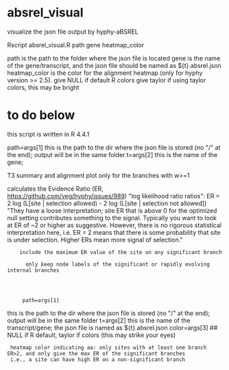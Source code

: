 # absrel_visual
visualize the json file output by hyphy-aBSREL 

Rscript absrel_visual.R path gene heatmap_color

path is the path to the folder where the json file is located
gene is the name of the gene/transcript, and the json file should be named as ${t}.absrel.json 
heatmap_color is the color for the alignment heatmap (only for hyphy version >= 2.5). 
give NULL if default R colors
give taylor if using taylor colors, this may be bright


# to do below
this script is written in R 4.4.1

path=args[1]
this is the path to the dir where the json file is stored (no "/" at the end); output will be in the same folder
t=args[2]
 this is the name of the gene; 


   T3 summary and alignment plot only for the branches with w>=1

  calculates the Evidence Ratio (ER, https://github.com/veg/hyphy/issues/989)
   "log likelihood ratio ratios": ER = 2 log (L[site | selection allowed) - 2 log (L[site | selection not allowed])
   "They have a loose interpretation; site ER that is above 0 for the optimized null setting contributes something to the signal. Typically you want to look at ER of ~2 or higher as suggestive. However, there is no rigorous statistical interpretation here, i.e. ER = 2 means that there is some probability that site is under selection. Higher ERs mean more signal of selection."


        include the maximum ER value of the site on any significant branch

          only keep node labels of the significant or rapidly evolving internal branches




         path=args[1]
 this is the path to the dir where the json file is stored (no "/" at the end); output will be in the same folder
t=args[2]
 this is the name of the transcript/gene; the json file is named as ${t}.absrel.json
color=args[3] ## NULL if R default, taylor if  colors (this may strike your eyes)




     heatmap color indicating aa: only sites with at least one branch ER>2, and only give the max ER of the significant branches 
     i.e., a site can have high ER on a non-significant branch

    

